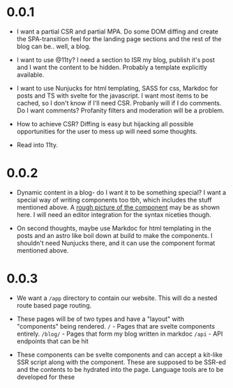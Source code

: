 # 0.0.1

- I want a partial CSR and partial MPA. Do some DOM diffing and create the SPA-transition feel for the landing page sections and the rest of the blog can be.. well, a blog.

- I want to use @11ty? I need a section to ISR my blog, publish it's post and I want the content to be hidden. Probably a template explicitly available.

- I want to use Nunjucks for html templating, SASS for css, Markdoc for posts and TS with svelte for the javascript. I want most items to be cached, so I don't know if I'll need CSR. Probanly will if I do comments. Do I want comments? Profanity filters and moderation will be a problem.

- How to achieve CSR? Diffing is easy but hijacking all possible opportunities for the user to mess up will need some thoughts.

- Read into 11ty.

# 0.0.2

- Dynamic content in a blog- do I want it to be something special? I want a special way of writing components too tbh, which includes the stuff mentioned above. A [rough picture of the component](./component.tm) may be as shown here. I will need an editor integration for the syntax niceties though.

- On second thoughts, maybe use Markdoc for html templating in the posts and an astro like boil down at build to make the components. I shouldn't need Nunjucks there, and it can use the component format mentioned above.


# 0.0.3

- We want a `/app` directory to contain our website. This will do a nested route based page routing.

- These pages will be of two types and have a "layout" with "components" being rendered.
  `/` - Pages that are svelte components entirely.
  `/blog/` - Pages that form my blog written in markdoc
  `/api` - API endpoints that can be hit

- These components can be svelte components and can accept a kit-like SSR script along with the component. These are supposed to be SSR-ed and the contents to be hydrated into the page. Language tools are to be developed for these

